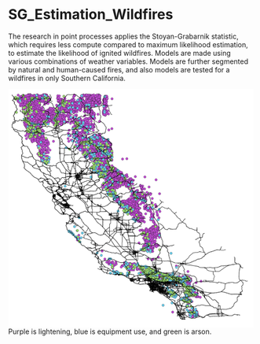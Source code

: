# SG_Estimation_Wildfires
The research in point processes applies the Stoyan-Grabarnik statistic, which requires less compute compared to maximum likelihood estimation, to estimate the likelihood of ignited wildfires. Models are made using various combinations of weather variables. Models are further segmented by natural and human-caused fires, and also models are tested for a wildfires in only Southern California.
    
    
<img src="https://github.com/abacoelho/SG_Estimation_Wildfires/blob/main/visualizations/California_wildfires_hwys.png" align="center" width="500">
Purple is lightening, blue is equipment use, and green is arson.
